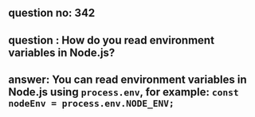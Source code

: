
      
## question no: 342

## question : How do you read environment variables in Node.js?

## answer: You can read environment variables in Node.js using `process.env`, for example: `const nodeEnv = process.env.NODE_ENV;`
      